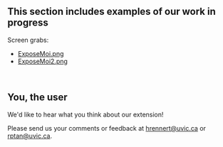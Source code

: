 ## This section includes examples of our work in progress
Screen grabs:
* [ExposeMoi.png](https://github.com/heidre/projectDesign/blob/master/documentation/ExposeMoi.png)
* [ExposeMoi2.png](https://github.com/heidre/projectDesign/blob/master/documentation/ExposeMoi2.png)
<br>

## You, the user
We'd like to hear what you think about our extension!

Please send us your comments or feedback at [hrennert@uvic.ca](mailto:hrennert@uvic.ca) or [rptan@uvic.ca](mailto:rptan@uvic.ca).
